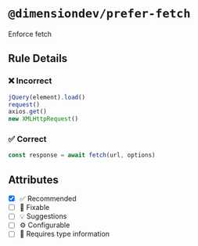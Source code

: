 <!-- begin title -->

# `@dimensiondev/prefer-fetch`

Enforce fetch

<!-- end title -->

## Rule Details

### :x: Incorrect

```ts
jQuery(element).load()
request()
axios.get()
new XMLHttpRequest()
```

### :white_check_mark: Correct

```ts
const response = await fetch(url, options)
```

## Attributes

<!-- begin attributes -->

- [x] :white_check_mark: Recommended
- [ ] :wrench: Fixable
- [ ] :bulb: Suggestions
- [ ] :gear: Configurable
- [ ] :thought_balloon: Requires type information

<!-- end attributes -->
